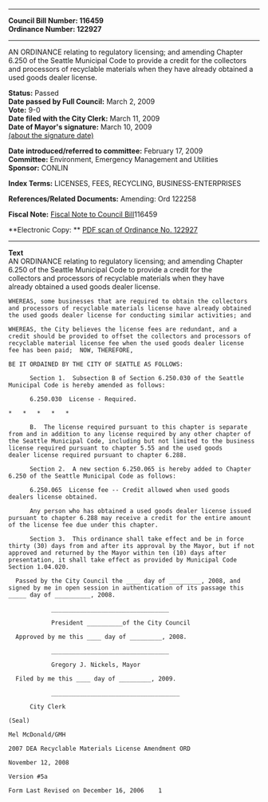 * * * * *  
  
**Council Bill Number: [](#h0)[](#h2)116459**   
**Ordinance Number: 122927**  
  
* * * * *  
  
AN ORDINANCE relating to regulatory licensing; and amending Chapter 6.250 of the Seattle Municipal Code to provide a credit for the collectors and processors of recyclable materials when they have already obtained a used goods dealer license.  
  
**Status:** Passed   
**Date passed by Full Council:** March 2, 2009   
**Vote:** 9-0   
**Date filed with the City Clerk:** March 11, 2009   
**Date of Mayor's signature:** March 10, 2009   
[(about the signature date)](/~public/approvaldate.htm)   
  
  
**Date introduced/referred to committee:** February 17, 2009   
**Committee:** Environment, Emergency Management and Utilities   
**Sponsor:** CONLIN   
  
**Index Terms:** LICENSES, FEES, RECYCLING, BUSINESS-ENTERPRISES  
  
**References/Related Documents:** Amending: Ord 122258  
  
**Fiscal Note:** [Fiscal Note to Council Bill](http://clerk.seattle.gov/~public/fnote/116459.htm)[](#h1)[](#h3)116459  
  
**Electronic Copy: ** [PDF scan of Ordinance No. 122927](/~archives/Ordinances/Ord_122927.pdf)  
  
* * * * *  
  
**Text**  
    AN ORDINANCE relating to regulatory licensing; and amending Chapter  
    6.250 of the Seattle Municipal Code to provide a credit for the  
    collectors and processors of recyclable materials when they have  
    already obtained a used goods dealer license.  
  
    WHEREAS, some businesses that are required to obtain the collectors  
    and processors of recyclable materials license have already obtained  
    the used goods dealer license for conducting similar activities; and  
  
    WHEREAS, the City believes the license fees are redundant, and a  
    credit should be provided to offset the collectors and processors of  
    recyclable material license fee when the used goods dealer license  
    fee has been paid;  NOW, THEREFORE,  
  
    BE IT ORDAINED BY THE CITY OF SEATTLE AS FOLLOWS:  
  
          Section 1.  Subsection B of Section 6.250.030 of the Seattle  
    Municipal Code is hereby amended as follows:  
  
          6.250.030  License - Required.  
  
    *   *   *   *   *  
  
          B.  The license required pursuant to this chapter is separate  
    from and in addition to any license required by any other chapter of  
    the Seattle Municipal Code, including but not limited to the business  
    license required pursuant to chapter 5.55 and the used goods  
    dealer license required pursuant to chapter 6.288.  
  
          Section 2.  A new section 6.250.065 is hereby added to Chapter  
    6.250 of the Seattle Municipal Code as follows:  
  
          6.250.065  License fee -- Credit allowed when used goods  
    dealers license obtained.  
  
          Any person who has obtained a used goods dealer license issued  
    pursuant to chapter 6.288 may receive a credit for the entire amount  
    of the license fee due under this chapter.  
  
          Section 3.  This ordinance shall take effect and be in force  
    thirty (30) days from and after its approval by the Mayor, but if not  
    approved and returned by the Mayor within ten (10) days after  
    presentation, it shall take effect as provided by Municipal Code  
    Section 1.04.020.  
  
      Passed by the City Council the ____ day of _________, 2008, and  
    signed by me in open session in authentication of its passage this  
    _____ day of __________, 2008.  
  
                _________________________________  
  
                President __________of the City Council  
  
      Approved by me this ____ day of _________, 2008.  
  
                _________________________________  
  
                Gregory J. Nickels, Mayor  
  
      Filed by me this ____ day of _________, 2009.  
  
                ____________________________________  
  
          City Clerk  
  
    (Seal)  
  
    Mel McDonald/GMH  
  
    2007 DEA Recyclable Materials License Amendment ORD  
  
    November 12, 2008  
  
    Version #5a  
  
    Form Last Revised on December 16, 2006    1  
